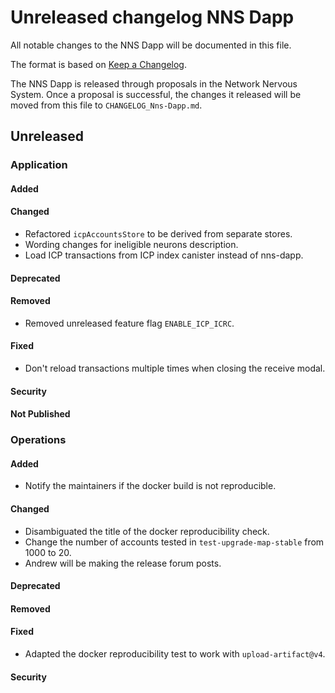 
# Unreleased changelog NNS Dapp

All notable changes to the NNS Dapp will be documented in this file.

The format is based on [Keep a Changelog](https://keepachangelog.com/en/1.0.0/).

The NNS Dapp is released through proposals in the Network Nervous System. Once a
proposal is successful, the changes it released will be moved from this file to
`CHANGELOG_Nns-Dapp.md`.

## Unreleased

### Application

#### Added

#### Changed

* Refactored `icpAccountsStore` to be derived from separate stores.
* Wording changes for ineligible neurons description.
* Load ICP transactions from ICP index canister instead of nns-dapp.

#### Deprecated

#### Removed

* Removed unreleased feature flag `ENABLE_ICP_ICRC`.

#### Fixed

* Don't reload transactions multiple times when closing the receive modal.

#### Security

#### Not Published

### Operations

#### Added

* Notify the maintainers if the docker build is not reproducible.

#### Changed

* Disambiguated the title of the docker reproducibility check.
* Change the number of accounts tested in `test-upgrade-map-stable` from 1000 to 20.
* Andrew will be making the release forum posts.

#### Deprecated

#### Removed

#### Fixed

* Adapted the docker reproducibility test to work with `upload-artifact@v4`.

#### Security
